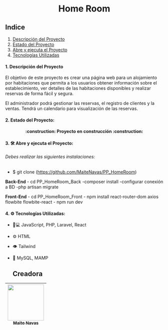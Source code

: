 
<h1 align="center"> Home Room </h1>

  ## Indice
1. [Descripción del Proyecto](#descripcion-proyecto)
2. [Estado del Proyecto](#estado-proyecto)
3. [Abre y ejecuta el Proyecto](#abre-y-ejecuta)
4. [Tecnologías Utilizadas](#tecnologias-utilizadas)


<h4> 1. Descripción del Proyecto </h4>
  <p>  El objetivo de este proyecto es crear una página web para un alojamiento por habitaciones que permita a los usuarios obtener información sobre el establecimiento, ver detalles de las habitaciones disponibles y realizar reservas de forma fácil y segura.
  </p> 
  <p>  El administrador podrá gestionar las reservas, el registro de clientes y la ventas. Tendrá un calendario para visualización de las reservas.
  </p>
  
<h4> 2. Estado del Proyecto:  </h4>
  <h4 align="center">  :construction: Proyecto en construcción :construction:  </h4> 
  
<h4> 3.  🛠️ Abre y ejecuta el Proyecto:</h4>
  <h6> Debes realizar las siguientes instalaciones:</h6>
     
  - $ git clone (https://github.com/MaiteNavas/PP_HomeRoom)
  <p><strong>Back-End</strong>
    - cd PP_HomeRoom_Back
    -composer install
    -configurar conexión a BD
    -php artisan migrate
  </p>
  <p><strong>Front-End</strong>
  - cd PP_HomeRoom_Front
  - npm install react-router-dom axios flowbite flowbite-react
  - npm run dev
  </p>

<h4> 4. ⚙️ Tecnologías Utilizadas:</h4>

- 👨💻 JavaScript, PHP, Laravel, React
- ⚙️ HTML
- 👁️ Tailwind
- 💽 MySQL, MAMP


   ## Creadora

|[<img src="https://avatars.githubusercontent.com/u/132447016?v=4" width=115><br><sub>Maite Navas</sub>](https://github.com/MaiteNavas) 
| :---: |
 

